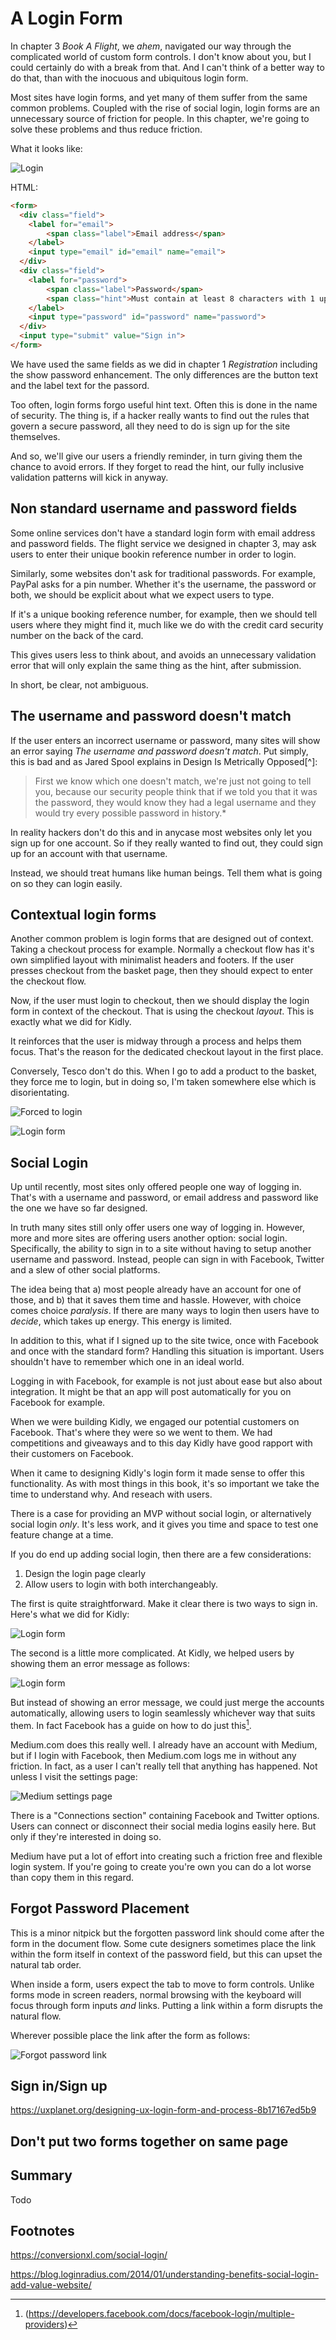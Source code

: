 # A Login Form

In chapter 3 *Book A Flight*, we *ahem*, navigated our way through the complicated world of custom form controls. I don't know about you, but I could certainly do with a break from that. And I can't think of a better way to do that, than with the inocuous and ubiquitous login form.

Most sites have login forms, and yet many of them suffer from the same common problems. Coupled with the rise of social login, login forms are an unnecessary source of friction for people. In this chapter, we're going to solve these problems and thus reduce friction.

What it looks like:

![Login](./images/login.png)

HTML:

```html
<form>
  <div class="field">
  	<label for="email">
  		<span class="label">Email address</span>
  	</label>
  	<input type="email" id="email" name="email">
  </div>
  <div class="field">
  	<label for="password">
  		<span class="label">Password</span>
  		<span class="hint">Must contain at least 8 characters with 1 uppercase letter and a number.</span>
  	</label>
  	<input type="password" id="password" name="password">
  </div>
  <input type="submit" value="Sign in">
</form>
```


We have used the same fields as we did in chapter 1 *Registration* including the show password enhancement. The only differences are the button text and the label text for the passord.

Too often, login forms forgo useful hint text. Often this is done in the name of security. The thing is, if a hacker really wants to find out the rules that govern a secure password, all they need to do is sign up for the site themselves.

And so, we'll give our users a friendly reminder, in turn giving them the chance to avoid errors. If they forget to read the hint, our fully inclusive validation patterns will kick in anyway.

## Non standard username and password fields

Some online services don't have a standard login form with email address and password fields. The flight service we designed in chapter 3, may ask users to enter their unique bookin reference number in order to login.

Similarly, some websites don't ask for traditional passwords. For example, PayPal asks for a pin number. Whether it's the username, the password or both, we should be explicit about what we expect users to type.

If it's a unique booking reference number, for example, then we should tell users where they might find it, much like we do with the credit card security number on the back of the card.

This gives users less to think about, and avoids an unnecessary validation error that will only explain the same thing as the hint, after submission.

In short, be clear, not ambiguous.

## The username and password doesn't match

If the user enters an incorrect username or password, many sites will show an error saying *The username and password doesn't match*. Put simply, this is bad and as Jared Spool explains in Design Is Metrically Opposed[^]:

> First we know which one doesn't match, we're just not going to tell you, because our security people think that if we told you that it was the password, they would know they had a legal username and they would try every possible password in history.*

In reality hackers don't do this and in anycase most websites only let you sign up for one account. So if they really wanted to find out, they could sign up for an account with that username.

Instead, we should treat humans like human beings. Tell them what is going on so they can login easily.

## Contextual login forms

Another common problem is login forms that are designed out of context. Taking a checkout process for example. Normally a checkout flow has it's own simplified layout with minimalist headers and footers. If the user presses checkout from the basket page, then they should expect to enter the checkout flow.

Now, if the user must login to checkout, then we should display the login form in context of the checkout. That is using the checkout *layout*. This is exactly what we did for Kidly.

It reinforces that the user is midway through a process and helps them focus. That's the reason for the dedicated checkout layout in the first place.

Conversely, Tesco don't do this. When I go to add a product to the basket, they force me to login, but in doing so, I'm taken somewhere else which is disorientating.

![Forced to login](./images/tesco-logged-out.png)

![Login form](./images/tesco-login-form.png)

## Social Login

Up until recently, most sites only offered people one way of logging in. That's with a username and password, or email address and password like the one we have so far designed.

In truth many sites still only offer users one way of logging in. However, more and more sites are offering users another option: social login. Specifically, the ability to sign in to a site without having to setup another username and password. Instead, people can sign in with Facebook, Twitter and a slew of other social platforms.

The idea being that a) most people already have an account for one of those, and b) that it saves them time and hassle. However, with choice comes choice *paralysis*. If there are many ways to login then users have to *decide*, which takes up energy. This energy is limited.

In addition to this, what if I signed up to the site twice, once with Facebook and once with the standard form? Handling this situation is important. Users shouldn't have to remember which one in an ideal world.

Logging in with Facebook, for example is not just about ease but also about integration. It might be that an app will post automatically for you on Facebook for example.

When we were building Kidly, we engaged our potential customers on Facebook. That's where they were so we went to them. We had competitions and giveaways and to this day Kidly have good rapport with their customers on Facebook.

When it came to designing Kidly's login form it made sense to offer this functionality. As with most things in this book, it's so important we take the time to understand why. And reseach with users.

There is a case for providing an MVP without social login, or alternatively social login *only*. It's less work, and it gives you time and space to test one feature change at a time.

If you do end up adding social login, then there are a few considerations:

1. Design the login page clearly
2. Allow users to login with both interchangeably.

The first is quite straightforward. Make it clear there is two ways to sign in. Here's what we did for Kidly:

![Login form](./images/kidly-login.png)

The second is a little more complicated. At Kidly, we helped users by showing them an error message as follows:

![Login form](./images/kidly-error.png)

But instead of showing an error message, we could just merge the accounts automatically, allowing users to login seamlessly whichever way that suits them. In fact Facebook has a guide on how to do just this[^facebook].

Medium.com does this really well. I already have an account with Medium, but if I login with Facebook, then Medium.com logs me in without any friction. In fact, as a user I can't really tell that anything has happened. Not unless I visit the settings page:

![Medium settings page](./images/medium-settings.png)

There is a "Connections section" containing Facebook and Twitter options. Users can connect or disconnect their social media logins easily here. But only if they're interested in doing so.

Medium have put a lot of effort into creating such a friction free and flexible login system. If you're going to create you're own you can do a lot worse than copy them in this regard.

## Forgot Password Placement

This is a minor nitpick but the forgotten password link should come after the form in the document flow. Some cute designers sometimes place the link within the form itself in context of the password field, but this can upset the natural tab order.

When inside a form, users expect the tab to move to form controls. Unlike forms mode in screen readers, normal browsing with the keyboard will focus through form inputs *and* links. Putting a link within a form disrupts the natural flow.

Wherever possible place the link after the form as follows:

![Forgot password link](./images/forgot-password-link.png)

## Sign in/Sign up

https://uxplanet.org/designing-ux-login-form-and-process-8b17167ed5b9

## Don't put two forms together on same page

## Summary

Todo

## Footnotes

[^facebook]:(https://developers.facebook.com/docs/facebook-login/multiple-providers)

https://conversionxl.com/social-login/

https://blog.loginradius.com/2014/01/understanding-benefits-social-login-add-value-website/
